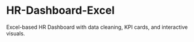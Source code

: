 # HR-Dashboard-Excel
Excel-based HR Dashboard with data cleaning, KPI cards, and interactive visuals.
